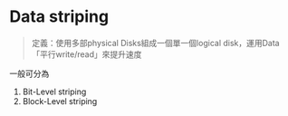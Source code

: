 # Data striping

>定義：使用多部physical Disks組成一個單一個logical disk，運用Data「平行write/read」來提升速度

一般可分為
1. Bit-Level striping
2. Block-Level striping